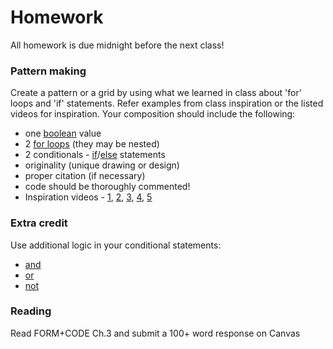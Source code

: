 # Homework
All homework is due midnight before the next class!

### Pattern making
Create a pattern or a grid by using what we learned in class about 'for' loops and 'if' statements. Refer examples from class inspiration or the listed videos for inspiration. Your composition should include the following:
- one [boolean](https://processing.org/reference/boolean.html) value
- 2 [for loops](https://processing.org/reference/for.html) (they may be nested)
- 2 conditionals - [if](https://processing.org/reference/if.html)/[else](https://processing.org/reference/else.html) statements
- originality (unique drawing or design)
- proper citation (if necessary)
- code should be thoroughly commented!
- Inspiration videos - [1](https://www.youtube.com/watch?v=RIdBGJbCIRE), [2](https://www.youtube.com/watch?v=5sY76MRS_XQ), [3](https://www.youtube.com/watch?v=YwSD0gPnh0k), [4](https://www.youtube.com/watch?v=pHBaie2cEg4), [5](https://www.youtube.com/watch?v=3v9YXBX8AVg)

### Extra credit
Use additional logic in your conditional statements:
- [and](https://processing.org/reference/logicalAND.html)
- [or](https://processing.org/reference/logicalOR.html)
- [not](https://processing.org/reference/logicalNOT.html)

### Reading
Read FORM+CODE Ch.3 and submit a 100+ word response on Canvas
